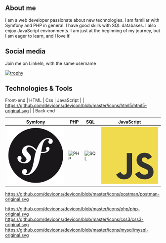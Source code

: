 ## About me

I am a web developer passionate about new technologies. I am familiar with Symfony and PHP in general. I have good skills with SQL databases. I also enjoy JavaScript environments.
I am just at the beginning of my journey, but I am eager to learn, and I love it!

## Social media

Join me on LinkeIn, with the same username

<!---
ahkhiat/ahkhiat is a ✨ special ✨ repository because its `README.md` (this file) appears on your GitHub profile.
You can click the Preview link to take a look at your changes.
--->
[![trophy](https://github-profile-trophy.vercel.app/?username=ahkhiat&theme=onedark)](https://github.com/ryo-ma/github-profile-trophy)

## Technologies & Tools

Front-end
| HTML | Css | JavaScript |
| https://github.com/devicons/devicon/blob/master/icons/html5/html5-original.svg
 | |
Back-end


| Symfony | PHP | SQL | JavaScript |
|---|---|---|---|
| ![Symfony](https://github.com/devicons/devicon/blob/master/icons/symfony/symfony-original.svg) | ![PHP](https://img.shields.io/badge/php-%23777BB4.svg?style=for-the-badge&logo=php&logoColor=white) | ![SQL](https://img.shields.io/badge/sql-%23CC2927.svg?style=for-the-badge&logo=microsoft-sql-server&logoColor=white) | ![JavaScript](https://github.com/devicons/devicon/blob/master/icons/javascript/javascript-original.svg) |


https://github.com/devicons/devicon/blob/master/icons/postman/postman-original.svg

https://github.com/devicons/devicon/blob/master/icons/php/php-original.svg
https://github.com/devicons/devicon/blob/master/icons/css3/css3-original.svg
https://github.com/devicons/devicon/blob/master/icons/mysql/mysql-original.svg

